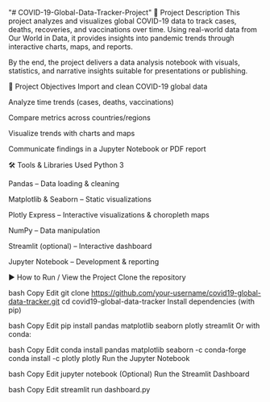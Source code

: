 "# COVID-19-Global-Data-Tracker-Project" 
📌 Project Description
This project analyzes and visualizes global COVID-19 data to track cases, deaths, recoveries, and vaccinations over time. Using real-world data from Our World in Data, it provides insights into pandemic trends through interactive charts, maps, and reports.

By the end, the project delivers a data analysis notebook with visuals, statistics, and narrative insights suitable for presentations or publishing.

🎯 Project Objectives
Import and clean COVID-19 global data

Analyze time trends (cases, deaths, vaccinations)

Compare metrics across countries/regions

Visualize trends with charts and maps

Communicate findings in a Jupyter Notebook or PDF report

🛠 Tools & Libraries Used
Python 3

Pandas – Data loading & cleaning

Matplotlib & Seaborn – Static visualizations

Plotly Express – Interactive visualizations & choropleth maps

NumPy – Data manipulation

Streamlit (optional) – Interactive dashboard

Jupyter Notebook – Development & reporting

▶ How to Run / View the Project
Clone the repository

bash
Copy
Edit
git clone https://github.com/your-username/covid19-global-data-tracker.git
cd covid19-global-data-tracker
Install dependencies (with pip)

bash
Copy
Edit
pip install pandas matplotlib seaborn plotly streamlit
Or with conda:

bash
Copy
Edit
conda install pandas matplotlib seaborn -c conda-forge
conda install -c plotly plotly
Run the Jupyter Notebook

bash
Copy
Edit
jupyter notebook
(Optional) Run the Streamlit Dashboard

bash
Copy
Edit
streamlit run dashboard.py